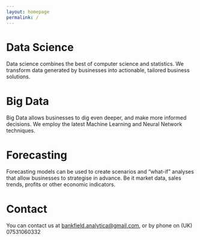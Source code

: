 ```yaml
---
layout: homepage
permalink: /
---
```

    
<div id="main" role="main">
  <div class="wrap">
    <div class="page-title">
            <h1></h1>
    </div>

<div class="archive-wrap">
<div class="page-content">
<div class="tiles">

<div class="tile">
  <h1>Data Science</h1>
  <p>Data science combines the best of computer science and statistics. We transform data generated by businesses into actionable, tailored business solutions.</p>
</div><!-- /.tile -->

<div class="tile">
  <h1>Big Data</h1>
  <p>Big Data allows businesses to dig even deeper, and make more informed decisions. We employ the latest Machine Learning and Neural Network techniques.</p>
</div><!-- /.tile -->

<div class="tile">
  <h1>Forecasting</h1>
  <p>Forecasting models can be used to create scenarios and “what-if” analyses that allow businesses to strategise in advance. Be it market data, sales trends, profits or other economic indicators.</p>
</div><!-- /.tile -->

<div class="tile">
  <h1>Contact</h1>
  <p>You can contact us at <a href="mailto:bankfield.analytica@gmail.com">bankfield.analytica@gmail.com</a>, or by phone on (UK) 07531060332</p>
</div><!-- /.tile -->

</div><!-- /.tiles -->
</div><!-- /.page-content -->
</div><!-- /.archive-wrap -->

</div><!-- /.wrap -->
</div><!-- /#main -->
